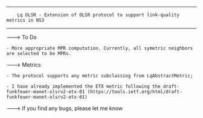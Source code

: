 ---------------------------------------------------------------------------------------------------------------------
		Lq OLSR - Extension of OLSR protocol to support link-quality metrics in NS3
---------------------------------------------------------------------------------------------------------------------

---> To Do
	
	- More appropriate MPR computation. Currently, all symetric neighbors are selected to be MPRs.
	  
---> Metrics
    
    - The protocol supports any metric subclassing from LqAbstractMetric;
	
	- I have already implemented the ETX metric following the draft-funkfeuer-manet-olsrv2-etx-01 (https://tools.ietf.org/html/draft-funkfeuer-manet-olsrv2-etx-01)
	
---> If you find any bugs, please let me know
